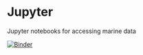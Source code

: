 # Jupyter
Jupyter notebooks for accessing marine data

[![Binder](https://mybinder.org/badge_logo.svg)](https://mybinder.org/v2/gh/Marine-Analyst/Jupyter/HEAD)
